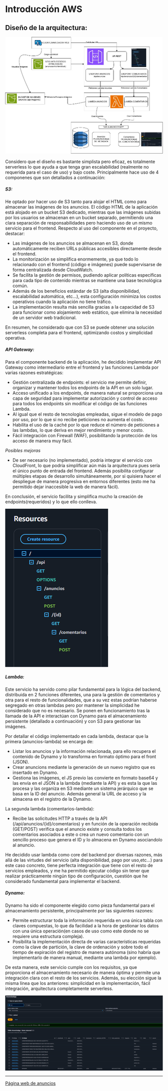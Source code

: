 # Introducción AWS

## Diseño de la arquitectura: 

![diagrama](images/diagrama.jpg)

Considero que el diseño es bastante simplista pero eficaz, es totalmente serverless lo que ayuda a que tenga gran escalabilidad (realmente no requerida para el caso de uso) y bajo coste. Principalmente hace uso de 4 componenes que son detallados a continuación:


##### S3:
He optado por hacer uso de S3 tanto para alojar el HTML como para almacenar las imágenes de los anuncios. El código HTML de la aplicación está alojado en un bucket S3 dedicado, mientras que las imágenes subidas por los usuarios se almacenan en un bucket separado, permitiendo una clara separación de responsabilidades pero haciendo uso de un mismo servicio para el frontend. Respecto al uso del componente en el proyecto, destacar:

  - Las imágenes de los anuncios se almacenan en S3, donde automáticamente reciben URLs públicas accesibles directamente desde el frontend.
  - La monitorización se simplifica enormemente, ya que todo lo relacionado con el frontend (código e imágenes) puede supervisarse de forma centralizada desde CloudWatch.
  - Se facilita la gestión de permisos, pudiendo aplicar políticas específicas para cada tipo de contenido mientras se mantiene una base tecnológica común.
  - Además de los beneficios estándar de S3 (alta disponibilidad, escalabilidad automática, etc...), esta configuración minimiza los costos operativos cuando la aplicación no tiene tráfico.
  - La implementación resulta más sencilla gracias a la capacidad de S3 para funcionar como alojamiento web estático, que elimina la necesidad de un servidor web tradicional.

En resumen, he considerado que con S3 se puede obtener una solución serverless completa para el frontend, optimizando costos y simplicidad operativa.

##### API Gateway:
Para el componente backend de la aplicación, he decidido implementar API Gateway como intermediario entre el frontend y las funciones Lambda por varias razones estratégicas:

  - Gestión centralizada de endpoints: el servicio me permite definir, organizar y mantener todos los endpoints de la API en un solo lugar.
  - Acceso unificado a los endpoints, de manera natural se proporciona una capa de seguridad para implementar autorización y control de acceso para todos los endpoints sin modificar el código de las funciones Lambda.
  - Al igual que el resto de tecnologías empleadas, sigue el modelo de pago por uso, por lo que si no recibe peticiones no aumenta el costo.
  - Habilita el uso de la caché por lo que reduce el número de peticiones a las lambdas, lo que deriva en mejor rendimiento y menor costo.
  - Fácil integración con Firewall (WAF), posibilitando la protección de los acceso de manera muy fácil.

*Posibles mejoras*
  - De ser necesario (no implementado), podría integrar el servicio con CloudFront, lo que podría simplificar aún más la arquitectura pues sería el único punto de entrada del frontend. Además posibilita configurar múltiples etapas de desarrollo simultáneamente, por si quisiera hacer el despliegue de manera progresiva en entornos diferentes (esto me ha permitido dejar inaccesible la web de manera fácil). 

En conclusión, el servicio facilita y simplifica mucho la creación de endpoints(requeridos) y lo que ello conlleva.

  ![endpoints](images/endpoints.png)

##### Lambda:
Este servicio ha servido como pilar fundamental para  la lógica del backend, distribuida en 2 funciones diferentes, una para la gestión de comentarios  y otra para el resto de funcionalidades, que a su vez estas podrían haberse segregado en otras lambdas pero por mantener la simplicidad he considerado que no es necesario.
Se ponen en funcionamiento tras la llamada de la API e interactúan con Dynamo para el almacenamiento persistente (detallado a continuación) y con S3 para gestionar las imágenes.

Por detallar el código implementado en cada lambda, destacar que la primera (anuncios-lambda) se encarga de:
  - Listar los anuncios y la información relacionada, para ello recupera el contenido de Dynamo y lo transforma en formato óptimo para el front (JSON).
  - Crear anuncions mediante la generación de un nuevo registro que es insertado en Dynamo. 
  - Gestiona las imágenes, el JS previo las convierte en formato base64 y las envía en el JSON a la lambda (mediante la API) y es esta la que las procesa y las organiza en S3 mediante un sistema jerárquico que se basa en la ID del anuncio. Además general la URL de acceso y la almacena en el registro de la Dynamo.

La segunda lambda (comentarios-lambda):
  - Recibe las solicitudes HTTP a través de la API (/api/anuncios/{id}/comentarios) y en función de la operación recibida (GET/POST) verifica que el anuncio existe y consulta todos los comentarios asociados a este o crea un nuevo comentario con un sencillo proceso que genera el ID y lo almacena en Dynamo asociandolo al anuncio.

  He decidido usar lambda como core del backend por diversas razones, más allá de las virtudes del servicio (alta disponibilidad, pago por uso,etc...) para este caso concreto, tiene perfecta integración que tiene con el resto de servicios empleados, y me ha permitido ejecutar código sin tener que realizar prácticamente ningún tipo de configuración, cuestión que he considerado fundamental para implementar el backend. 

##### Dynamo:
Dynamo ha sido el componente elegido como pieza fundamental para el almacenamiento persistente, principalmente por las siguientes razones:
  - Permite estructurar toda la información requerida en una única tabla con claves compuestas, lo que da facilidad a la hora de gestionar los datos con una única operación(en casos de uso como este donde no se requiere una estructura compleja).
  - Posibilita la implementación directa de varias características  requeridas como la clave de partición, la clave de ordenación y sobre todo el tiempo de expiración del registro de manera autónoma (sino habría que implementarlo de manera manual, mediante una lambda por ejemplo).

De esta manera, este servicio cumple con los requisitos, ya que proporciona el almacenamiento necesario de manera óptima y permite una integración clara con el resto de los servicios. Además, su elección sigue la misma línea que los anteriores: simplicidad en la implementación, fácil integración, arquitectura completamente serverless.

![dynamo](images/dynamo.png)

-------------------
 
[Página web de anuncios](https://anuncios-frontend-bck.s3.eu-west-1.amazonaws.com/index.html)

